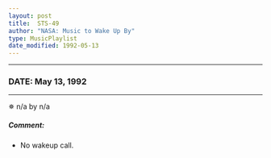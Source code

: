 ```yaml
---
layout: post
title:  STS-49
author: "NASA: Music to Wake Up By"
type: MusicPlaylist
date_modified: 1992-05-13
---
```


----
### DATE: May 13, 1992
----
✵ n/a by n/a

##### Comment:
* No wakeup call.
